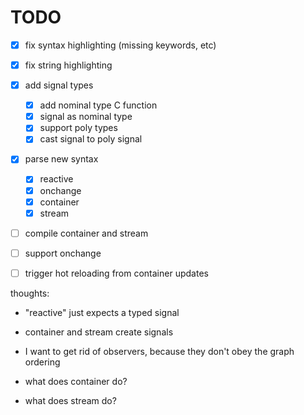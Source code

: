 # TODO

- [x] fix syntax highlighting (missing keywords, etc)
- [x] fix string highlighting
- [x] add signal types
  - [x] add nominal type C function
  - [x] signal as nominal type
  - [x] support poly types
  - [x] cast signal to poly signal
- [x] parse new syntax
  - [x] reactive
  - [x] onchange
  - [x] container
  - [x] stream
- [ ] compile container and stream
- [ ] support onchange
- [ ] trigger hot reloading from container updates



thoughts:

* "reactive" just expects a typed signal

* container and stream create signals
* I want to get rid of observers, because they don't obey the graph ordering
* what does container do?
* what does stream do?

